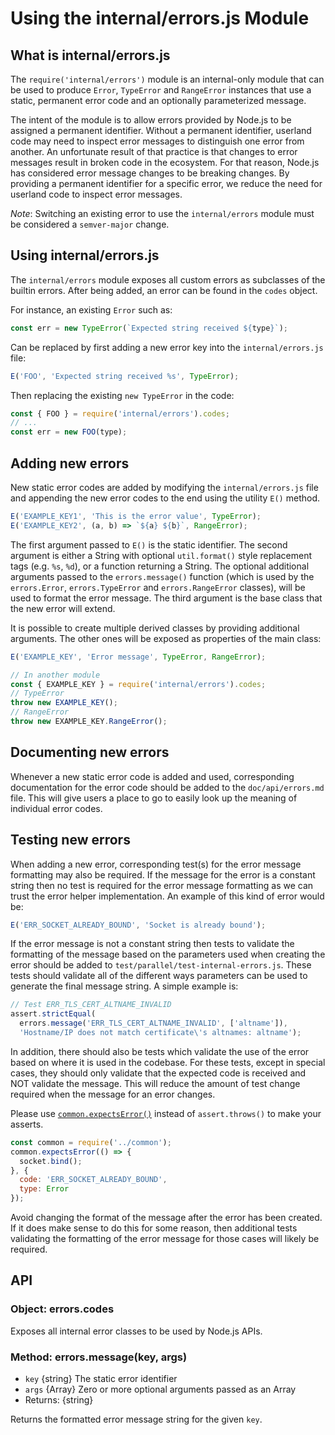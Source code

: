# Using the internal/errors.js Module

## What is internal/errors.js

The `require('internal/errors')` module is an internal-only module that can be
used to produce `Error`, `TypeError` and `RangeError` instances that use a
static, permanent error code and an optionally parameterized message.

The intent of the module is to allow errors provided by Node.js to be assigned a
permanent identifier. Without a permanent identifier, userland code may need to
inspect error messages to distinguish one error from another. An unfortunate
result of that practice is that changes to error messages result in broken code
in the ecosystem. For that reason, Node.js has considered error message changes
to be breaking changes. By providing a permanent identifier for a specific
error, we reduce the need for userland code to inspect error messages.

*Note*: Switching an existing error to use the `internal/errors` module must be
considered a `semver-major` change.

## Using internal/errors.js

The `internal/errors` module exposes all custom errors as subclasses of the
builtin errors. After being added, an error can be found in the `codes` object.

For instance, an existing `Error` such as:

```js
const err = new TypeError(`Expected string received ${type}`);
```

Can be replaced by first adding a new error key into the `internal/errors.js`
file:

```js
E('FOO', 'Expected string received %s', TypeError);
```

Then replacing the existing `new TypeError` in the code:

```js
const { FOO } = require('internal/errors').codes;
// ...
const err = new FOO(type);
```

## Adding new errors

New static error codes are added by modifying the `internal/errors.js` file
and appending the new error codes to the end using the utility `E()` method.

```js
E('EXAMPLE_KEY1', 'This is the error value', TypeError);
E('EXAMPLE_KEY2', (a, b) => `${a} ${b}`, RangeError);
```

The first argument passed to `E()` is the static identifier. The second
argument is either a String with optional `util.format()` style replacement
tags (e.g. `%s`, `%d`), or a function returning a String. The optional
additional arguments passed to the `errors.message()` function (which is
used by the `errors.Error`, `errors.TypeError` and `errors.RangeError` classes),
will be used to format the error message. The third argument is the base class
that the new error will extend.

It is possible to create multiple derived
classes by providing additional arguments. The other ones will be exposed as
properties of the main class:

<!-- eslint-disable no-unreachable -->
```js
E('EXAMPLE_KEY', 'Error message', TypeError, RangeError);

// In another module
const { EXAMPLE_KEY } = require('internal/errors').codes;
// TypeError
throw new EXAMPLE_KEY();
// RangeError
throw new EXAMPLE_KEY.RangeError();
```

## Documenting new errors

Whenever a new static error code is added and used, corresponding documentation
for the error code should be added to the `doc/api/errors.md` file. This will
give users a place to go to easily look up the meaning of individual error
codes.

## Testing new errors

When adding a new error, corresponding test(s) for the error message
formatting may also be required. If the message for the error is a
constant string then no test is required for the error message formatting
as we can trust the error helper implementation. An example of this kind of
error would be:

```js
E('ERR_SOCKET_ALREADY_BOUND', 'Socket is already bound');
```

If the error message is not a constant string then tests to validate
the formatting of the message based on the parameters used when
creating the error should be added to
`test/parallel/test-internal-errors.js`.  These tests should validate
all of the different ways parameters can be used to generate the final
message string. A simple example is:

```js
// Test ERR_TLS_CERT_ALTNAME_INVALID
assert.strictEqual(
  errors.message('ERR_TLS_CERT_ALTNAME_INVALID', ['altname']),
  'Hostname/IP does not match certificate\'s altnames: altname');
```

In addition, there should also be tests which validate the use of the
error based on where it is used in the codebase.  For these tests, except in
special cases, they should only validate that the expected code is received
and NOT validate the message.  This will reduce the amount of test change
required when the message for an error changes.

Please use [`common.expectsError()`][common.expectsError()] instead of
`assert.throws()` to make your asserts.

```js
const common = require('../common');
common.expectsError(() => {
  socket.bind();
}, {
  code: 'ERR_SOCKET_ALREADY_BOUND',
  type: Error
});
```

Avoid changing the format of the message after the error has been created.
If it does make sense to do this for some reason, then additional tests
validating the formatting of the error message for those cases will
likely be required.

## API

### Object: errors.codes

Exposes all internal error classes to be used by Node.js APIs.

### Method: errors.message(key, args)

* `key` {string} The static error identifier
* `args` {Array} Zero or more optional arguments passed as an Array
* Returns: {string}

Returns the formatted error message string for the given `key`.


[common.expectsError()]: https://github.com/nodejs/node/blob/master/test/common/README.md#expectserrorfn-settings-exact
